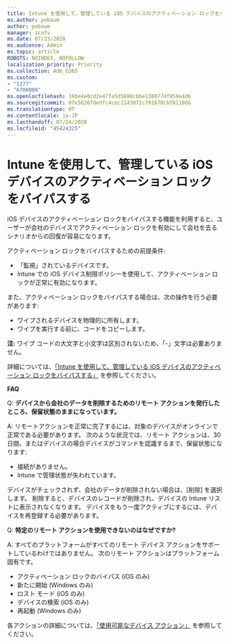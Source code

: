 ```yaml
---
title: Intune を使用して、管理している iOS デバイスのアクティベーション ロックをバイパスする
ms.author: pebaum
author: pebaum
manager: scotv
ms.date: 07/23/2020
ms.audience: Admin
ms.topic: article
ROBOTS: NOINDEX, NOFOLLOW
localization_priority: Priority
ms.collection: Adm_O365
ms.custom:
- "1277"
- "6700008"
ms.openlocfilehash: 16be4e0cd2e47fe5d5888cbbe1380774f859e4d6
ms.sourcegitcommit: 07e56267dedfc4cec1143072c791670cbf81186b
ms.translationtype: HT
ms.contentlocale: ja-JP
ms.lasthandoff: 07/24/2020
ms.locfileid: "45424325"
---
```

# <a name="bypass-activation-lock-on-supervised-ios-devices-with-intune"></a>Intune を使用して、管理している iOS デバイスのアクティベーション ロックをバイパスする

iOS デバイスのアクティベーション ロックをバイパスする機能を利用すると、ユーザーが会社のデバイスでアクティベーション ロックを有効にして会社を去るシナリオからの回復が容易になります。

アクティベーション ロックをバイパスするための前提条件:

- 「監視」されているデバイスです。
- Intune での iOS デバイス制限ポリシーを使用して、アクティベーション ロックが正常に有効になります。

また、アクティベーション ロックをバイパスする場合は、次の操作を行う必要があります:

- ワイプされるデバイスを物理的に所有します。
- ワイプを実行する前に、コードをコピーします。

**注:** ワイプ コードの大文字と小文字は区別されないため、「-」文字は必要ありません。

詳細については、[「Intune を使用して、管理している iOS デバイスのアクティベーション ロックをバイパスする」](https://docs.microsoft.com/intune/device-activation-lock-bypass) を参照してください。

**FAQ**

Q: **デバイスから会社のデータを削除するためのリモート アクションを発行したところ、保留状態のままになっています。**

A: リモートアクションを正常に完了するには、対象のデバイスがオンラインで正常である必要があります。 次のような状況では、リモート アクションは、30 日間、またはデバイスの場合デバイスがコマンドを認識するまで、保留状態になります:

- 接続がありません。
- Intune で管理状態が失われています。

デバイスがチェックされず、会社のデータが削除されない場合は、[削除] を選択します。 削除すると、デバイスのレコードが削除され、デバイスの Intune リストに表示されなくなります。 デバイスをもう一度アクティブにするには、デバイスを再登録する必要があります。

Q: **特定のリモート アクションを使用できないのはなぜですか?**

A: すべてのプラットフォームがすべてのリモート デバイス アクションをサポートしているわけではありません。 次のリモート アクションはプラットフォーム固有です。

- アクティベーション ロックのバイパス (iOS のみ)
- 新たに開始 (Windows のみ)
- ロスト モード (iOS のみ)
- デバイスの検索 (iOS のみ)
- 再起動 (Windows のみ)

各アクションの詳細については、[「使用可能なデバイス アクション」](https://docs.microsoft.com/intune/device-management#available-device-actions) を参照してください。